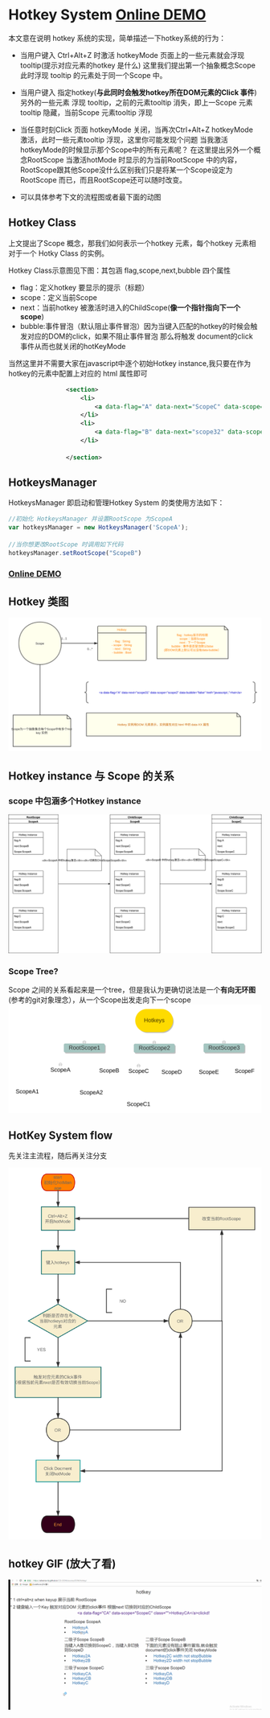 # Hotkey System [Online DEMO](https://advence-liz.github.io/CSS-DOM/sources/DOM/hotkey/)

本文意在说明 hotkey 系统的实现，简单描述一下hotkey系统的行为：

- 当用户键入 Ctrl+Alt+Z 时激活 hotkeyMode 页面上的一些元素就会浮现 tooltip(提示对应元素的hotkey 是什么) 这里我们提出第一个抽象概念Scope 此时浮现 tooltip 的元素处于同一个Scope 中。
- 当用户键入 指定hotkey(**与此同时会触发hotkey所在DOM元素的Click 事件**) 另外的一些元素 浮现 tooltip，之前的元素tooltip 消失，即上一Scope 元素 tooltip 隐藏，当前Scope 元素tooltip 浮现

- 当任意时刻Click 页面 hotkeyMode 关闭，当再次Ctrl+Alt+Z hotkeyMode 激活，此时一些元素tooltip 浮现，这里你可能发现个问题 当我激活hotkeyMode的时候显示那个Scope中的所有元素呢？
在这里提出另外一个概念RootScope 当激活hotMode 时显示的为当前RootScope 中的内容，RootScope跟其他Scope没什么区别我们只是将某一个Scope设定为RootScope 而已，而且RootScope还可以随时改变。
- 可以具体参考下文的流程图或者最下面的动图
## Hotkey Class
上文提出了Scope 概念，那我们如何表示一个hotkey 元素，每个hotkey 元素相对于一个 Hotky Class 的实例。

Hotkey Class示意图见下图：其包涵 flag,scope,next,bubble 四个属性

- flag：定义hotkey 要显示的提示（标题）
- scope：定义当前Scope
- next：当前hotkey 被激活时进入的ChildScope(**像一个指针指向下一个scope**)
- bubble:事件冒泡（默认阻止事件冒泡）因为当键入匹配的hotkey的时候会触发对应的DOM的click，如果不阻止事件冒泡 那么将触发 document的click 事件从而也就关闭的hotKeyMode

当然这里并不需要大家在javascript中逐个初始Hotkey instance,我只要在作为hotkey的元素中配置上对应的 html 属性即可
```xml
                <section>
                    <li>
                        <a data-flag="A" data-next="ScopeC" data-scope="ScopeB"  href="javascript:;">hot</a>
                    </li>
                    <li>
                        <a data-flag="B" data-next="scope32" data-scope="ScopeB" data-bubble="true" href="javascript:;">not stopBubble</a>
                    </li>

                </section>
```
## HotkeysManager  
HotkeysManager 即启动和管理Hotkey System 的类使用方法如下：

```javascript
//初始化 HotkeysManager 并设置RootScope 为ScopeA
var hotkeysManager = new HotkeysManager('ScopeA');

//当你想更改RootScope 时调用如下代码
hotkeysManager.setRootScope("ScopeB")

```
### [Online DEMO](https://advence-liz.github.io/CSS-DOM/sources/DOM/hotkey/)

## Hotkey 类图
![Hotkey_class.svg](pic/hotkeyclass.svg)

## Hotkey instance 与 Scope 的关系
### scope 中包涵多个Hotkey instance
![](pic/scope.svg)
### Scope Tree?
Scope 之间的关系看起来是一个tree，但是我认为更确切说法是一个**有向无环图**(参考的git对象理念），从一个Scope出发走向下一个scope
![](pic/hotkeyscopetree.svg)
## HotKey System flow 
先关注主流程，随后再关注分支

![](pic/hotkeys.svg)
## hotkey GIF (**放大了看**)
![hotkey.gif](pic/hotkey.gif)